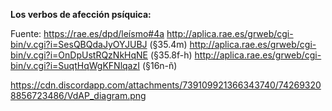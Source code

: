 **Los verbos de afección psíquica:**


Fuente: <https://rae.es/dpd/leísmo#4a>
<http://aplica.rae.es/grweb/cgi-bin/v.cgi?i=SesQBQdaJyOYJUBJ> (§35.4m)
<http://aplica.rae.es/grweb/cgi-bin/v.cgi?i=OnDpUstRQzNkHqNE> (§35.8f-h)
<http://aplica.rae.es/grweb/cgi-bin/v.cgi?i=SuqtHqWgKFNlqazI> (§16n-ñ)


https://cdn.discordapp.com/attachments/739109921366343740/742693208856723486/VdAP_diagram.png
